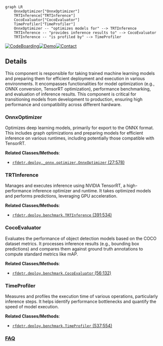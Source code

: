 ```mermaid
graph LR
    OnnxOptimizer["OnnxOptimizer"]
    TRTInference["TRTInference"]
    CocoEvaluator["CocoEvaluator"]
    TimeProfiler["TimeProfiler"]
    OnnxOptimizer -- "optimizes models for" --> TRTInference
    TRTInference -- "provides inference results to" --> CocoEvaluator
    TRTInference -- "is profiled by" --> TimeProfiler
```

[![CodeBoarding](https://img.shields.io/badge/Generated%20by-CodeBoarding-9cf?style=flat-square)](https://github.com/CodeBoarding/CodeBoarding)[![Demo](https://img.shields.io/badge/Try%20our-Demo-blue?style=flat-square)](https://www.codeboarding.org/demo)[![Contact](https://img.shields.io/badge/Contact%20us%20-%20contact@codeboarding.org-lightgrey?style=flat-square)](mailto:contact@codeboarding.org)

## Details

This component is responsible for taking trained machine learning models and preparing them for efficient deployment and execution in various environments. It encompasses functionalities for model optimization (e.g., ONNX conversion, TensorRT optimization), performance benchmarking, and evaluation of inference results. This component is critical for transitioning models from development to production, ensuring high performance and compatibility across different hardware.

### OnnxOptimizer
Optimizes deep learning models, primarily for export to the ONNX format. This includes graph optimizations and preparing models for efficient inference on various runtimes, including potentially those compatible with TensorRT.


**Related Classes/Methods**:

- <a href="https://github.com/roboflow/rf-detr/blob/develop/rfdetr/deploy/_onnx/optimizer.py#L27-L578" target="_blank" rel="noopener noreferrer">`rfdetr.deploy._onnx.optimizer.OnnxOptimizer` (27:578)</a>


### TRTInference
Manages and executes inference using NVIDIA TensorRT, a high-performance inference optimizer and runtime. It takes optimized models and performs predictions, leveraging GPU acceleration.


**Related Classes/Methods**:

- <a href="https://github.com/roboflow/rf-detr/blob/develop/rfdetr/deploy/benchmark.py#L391-L534" target="_blank" rel="noopener noreferrer">`rfdetr.deploy.benchmark.TRTInference` (391:534)</a>


### CocoEvaluator
Evaluates the performance of object detection models based on the COCO dataset metrics. It processes inference results (e.g., bounding box predictions) and compares them against ground truth annotations to compute standard metrics like mAP.


**Related Classes/Methods**:

- <a href="https://github.com/roboflow/rf-detr/blob/develop/rfdetr/deploy/benchmark.py#L56-L132" target="_blank" rel="noopener noreferrer">`rfdetr.deploy.benchmark.CocoEvaluator` (56:132)</a>


### TimeProfiler
Measures and profiles the execution time of various operations, particularly inference steps. It helps identify performance bottlenecks and quantify the speed of model execution.


**Related Classes/Methods**:

- <a href="https://github.com/roboflow/rf-detr/blob/develop/rfdetr/deploy/benchmark.py#L537-L554" target="_blank" rel="noopener noreferrer">`rfdetr.deploy.benchmark.TimeProfiler` (537:554)</a>




### [FAQ](https://github.com/CodeBoarding/GeneratedOnBoardings/tree/main?tab=readme-ov-file#faq)